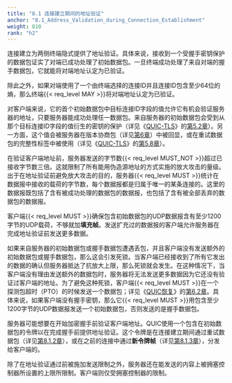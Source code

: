```yaml
---
title: "8.1 连接建立期间的地址验证"
anchor: "8.1_Address_Validation_during_Connection_Establishment"
weight: 810
rank: "h2"
---
```


连接建立为两侧终端隐式提供了地址验证。具体来说，接收到一个受握手密钥保护的数据包证实了对端已成功处理了初始数据包。一旦终端成功处理了来自对端的握手数据包，它就能将对端地址认定为已验证。

除此之外，如果对端使用了一个由终端选择的连接ID并且连接ID包含至少64位的熵，那么终端{{< req_level MAY >}}将对端地址认定为已验证。

对客户端来说，它的首个初始数据包中目标连接ID字段的值允许它有机会验证服务器的地址，只要服务器能成功处理任一数据包。来自服务器的初始数据包会受到从那个目标连接ID字段的值衍生的密钥的保护（详见《[QUIC-TLS](../RFC9001_Chinese_Translation)》的[第5.2章](../RFC9001_Chinese_Translation/#5.2_Initial_Secrets)）。另一方面，这个值会被服务器在版本协商包（详见[第6章](#6_Version_Negotiation)）中被回显，或在重试数据包的完整性标签中被使用（详见《[QUIC-TLS](../RFC9001_Chinese_Translation)》的[第5.8章](../RFC9001_Chinese_Translation/#5.8_Retry_Packet_Integrity)）。

在验证客户端地址前，服务器发送的字节数{{< req_level MUST_NOT >}}超过已接收字节数三倍。这就限制了所有能用伪造源地址的方式实施的放大攻击的量级。出于在地址验证前避免放大攻击的目的，服务器{{< req_level MUST >}}统计在数据报中接收的载荷的字节数，每个数据报都是归属于唯一的某条连接的。这里的数据报既包括了含有被成功处理的数据包的数据报，也包括了含有被全部丢弃的数据包的数据报。

客户端{{< req_level MUST >}}确保包含初始数据包的UDP数据报含有至少1200字节的UDP载荷，不够就加**填充帧**。发送扩充过的数据报的客户端允许服务器在完成地址验证前发送更多数据。

如果来自服务器的初始数据包或握手数据包遭遇丢包，并且客户端没有发送额外的初始数据包或握手数据包，那么这会引发死锁。当客户端已经接收到了所有它发出的数据的确认但服务器抵达了抗放大上限，那么死锁就会发生。在这种情况下，当客户端没有理由发送额外的数据包时，服务器将无法发送更多数据因为它还没有验证过客户端的地址。为了避免这种死锁，客户端{{< req_level MUST >}}在一个探测包超时（PTO）的时候发送一个数据包；详见《[QUIC恢复](../RFC9002_Chinese_Translation)》的[第6.2章](../RFC9002_Chinese_Translation/#6.2_Probe_Timeout)。具体来说，如果客户端没有握手密钥，那么它{{< req_level MUST >}}用包含至少1200字节的UDP数据报发送一个初始数据包，否则发送的是握手数据包。

服务器可能想要在开始加密握手前验证客户端地址。QUIC使用一个包含在初始数据包的令牌以在完成握手前提供地址验证。这个令牌是在连接建立期间通过重试数据包（详见[第8.1.2章](#8.1.2_Address_Validation_Using_Retry_Packets)），或在之前的连接中通过**新令牌帧**（详见[第8.1.3章](#8.1.3_Address_Validation_for_Future_Connections)），分发给客户端的。

除了在地址验证通过前被施加发送限制之外，服务器还在能发送的内容上被拥塞控制器所设置的上限所限制。客户端则仅受拥塞控制器的限制。
